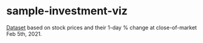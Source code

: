 # sample-investment-viz
[Dataset](https://github.com/DeniseMak/sample-investment-viz/blob/main/Portfolio_Position_Feb-05-2021_Full%20Data.csv) based on stock prices and their 1-day % change at close-of-market Feb 5th, 2021.
